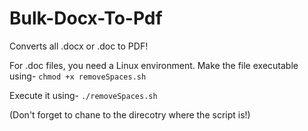 # Bulk-Docx-To-Pdf

Converts all .docx or .doc to PDF!

For .doc files, you need a Linux environment.
Make the file executable using-
```chmod +x removeSpaces.sh```

Execute it using-
```./removeSpaces.sh```

(Don't forget to chane to the direcotry where the script is!)

